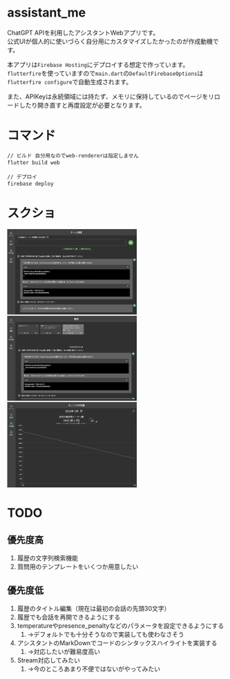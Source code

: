 # assistant_me
ChatGPT APIを利用したアシスタントWebアプリです。  
公式UIが個人的に使いづらく自分用にカスタマイズしたかったのが作成動機です。  

本アプリは`Firebase Hosting`にデプロイする想定で作っています。  
`flutterfire`を使っていますので`main.dart`の`DefaultFirebaseOptions`は`flutterfire configure`で自動生成されます。  

また、APIKeyは永続領域には持たず、メモリに保持しているのでページをリロードしたり開き直すと再度設定が必要となります。  

# コマンド
```
// ビルド 自分用なのでweb-rendererは指定しません
flutter build web

// デプロイ
firebase deploy
```

# スクショ
<img src="./images/01_home.png" width=300>
<img src="./images/02_history.png" width=300>
<img src="./images/03_graph.png" width=300>

# TODO
## 優先度高
1. 履歴の文字列検索機能
2. 質問用のテンプレートをいくつか用意したい
## 優先度低
1. 履歴のタイトル編集（現在は最初の会話の先頭30文字）
2. 履歴でも会話を再開できるようにする
3. temperatureやpresence_penaltyなどのパラメータを設定できるようにする
   1. →デフォルトでも十分そうなので実装しても使わなさそう
4. アシスタントのMarkDownでコードのシンタックスハイライトを実装する
   1. →対応したいが難易度高い
5. Stream対応してみたい
   1. →今のところあまり不便ではないがやってみたい
